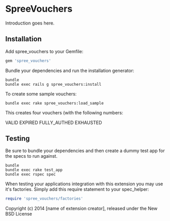 SpreeVouchers
=============

Introduction goes here.

Installation
------------

Add spree_vouchers to your Gemfile:

```ruby
gem 'spree_vouchers'
```

Bundle your dependencies and run the installation generator:

```shell
bundle
bundle exec rails g spree_vouchers:install
```

To create some sample vouchers:

```shell
bundle exec rake spree_vouchers:load_sample
```

This creates four vouchers (with the following numbers:

VALID
EXPIRED
FULLY_AUTHED
EXHAUSTED

Testing
-------

Be sure to bundle your dependencies and then create a dummy test app for the specs to run against.

```shell
bundle
bundle exec rake test_app
bundle exec rspec spec
```

When testing your applications integration with this extension you may use it's factories.
Simply add this require statement to your spec_helper:

```ruby
require 'spree_vouchers/factories'
```

Copyright (c) 2014 [name of extension creator], released under the New BSD License

